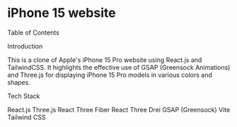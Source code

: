 <h1>iPhone 15 website</h1>

 Table of Contents

 Introduction

 This is a clone of Apple's iPhone 15 Pro website using React.js and TailwindCSS. It highlights the effective use of GSAP (Greensock Animations) and Three.js for displaying iPhone 15 Pro models in various colors and shapes.

 Tech Stack

React.js
Three.js
React Three Fiber
React Three Drei
GSAP (Greensock)
Vite
Tailwind CSS


